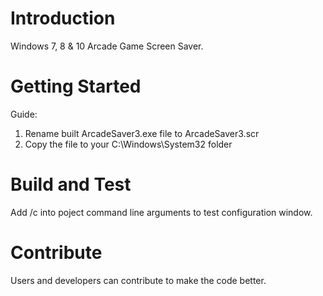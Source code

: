 # Introduction
Windows 7, 8 & 10 Arcade Game Screen Saver. 

# Getting Started
Guide:
1.	Rename built ArcadeSaver3.exe file to ArcadeSaver3.scr
2.	Copy the file to your C:\Windows\System32 folder

# Build and Test
Add /c into poject command line arguments to test configuration window. 

# Contribute
Users and developers can contribute to make the code better. 

